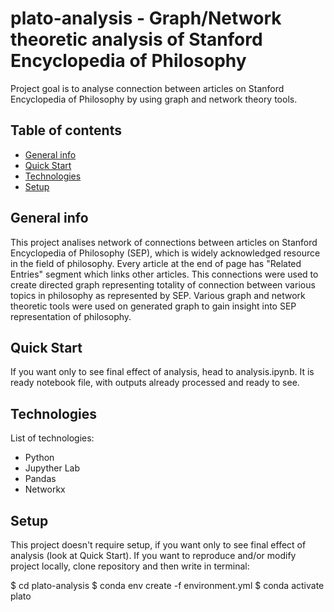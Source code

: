 # plato-analysis - Graph/Network theoretic analysis of Stanford Encyclopedia of Philosophy

Project goal is to analyse connection between articles on Stanford Encyclopedia of Philosophy by using graph and network theory tools.

## Table of contents
* [General info](#general-info)
* [Quick Start](#quick-start)
* [Technologies](#technologies)
* [Setup](#setup)

## General info
This project analises network of connections between articles on Stanford Encyclopedia of Philosophy (SEP), which is widely acknowledged resource in the field of philosophy. Every article at the end of page has "Related Entries" segment which links other articles. This connections were used to create directed graph representing totality of connection between various topics in philosophy as represented by SEP. Various graph and network theoretic tools were used on generated graph to gain insight into SEP representation of philosophy.

## Quick Start
If you want only to see final effect of analysis, head to analysis.ipynb. It is ready notebook file, with outputs already processed and ready to see.

## Technologies
List of technologies:
* Python
* Jupyther Lab
* Pandas
* Networkx

## Setup

This project doesn't require setup, if you want only to see final effect of analysis (look at Quick Start). If you want to reproduce and/or modify project locally, clone repository and then write in terminal:

$ cd plato-analysis
$ conda env create -f environment.yml
$ conda activate plato





